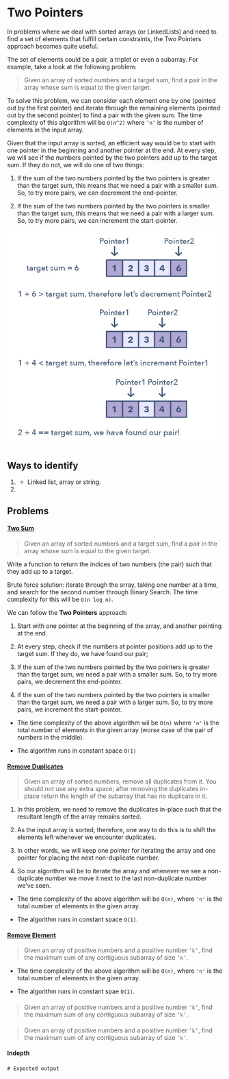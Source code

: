# Two Pointers 

In problems where we deal with sorted arrays (or LinkedLists) and need to find a set of elements that fulfill certain constraints, the Two Pointers approach becomes quite useful. 

The set of elements could be a pair, a triplet or even a subarray. For example, take a look at the following problem:

> Given an array of sorted numbers and a target sum, find a pair in the array whose sum is equal to the given target. 

To solve this problem, we can consider each element one by one (pointed out by the first pointer) and iterate through the remaining elements (pointed out by the second pointer) to find a pair with the given sum. The time complexity of this algorithm will be `O(n^2)` where `‘n’` is the number of elements in the input array.

Given that the input array is sorted, an efficient way would be to start with one pointer in the beginning and another pointer at the end. At every step, we will see if the numbers pointed by the two pointers add up to the target sum. If they do not, we will do one of two things:

1. If the sum of the two numbers pointed by the two pointers is greater than the target sum, this means that we need a pair with a smaller sum. So, to try more pairs, we can decrement the end-pointer.

2. If the sum of the two numbers pointed by the two pointers is smaller than the target sum, this means that we need a pair with a larger sum. So, to try more pairs, we can increment the start-pointer.





![two pointers](../../../assets/two_pointers.png)


## Ways to identify

1. 
    - Linked list, array or string.

2. 

## Problems

#### [Two Sum](./02.%20Two%20Sum.py) 

> Given an array of sorted numbers and a target sum, find a pair in the array whose sum is equal to the given target.

Write a function to return the indices of two numbers (the pair) such that they add up to a target.

Brute force solution: iterate through the array, taking one number at a time, and search for the second number through Binary Search.
The time complexity for this will be `O(n log n)`. 

We can follow the **Two Pointers** approach:
1. Start with one pointer at the beginning of the array, and another pointing at the end.

2. At every step, check if the numbers at pointer positions add up to the target sum. If they do, we have found our pair; 

3. If the sum of the two numbers pointed by the two pointers is greater than the target sum, we need a pair with a smaller sum. So, to try more pairs, we decrement the end-pointer.

4. If the sum of the two numbers pointed by the two pointers is smaller than the target sum, we need a pair with a larger sum. So, to try more pairs, we increment the start-pointer.

- The time complexity of the above algorithm wil be `O(n)` where `'n'` is the total number of elements in the given array (worse case of the pair of numbers in the middle).

- The algorithm runs in constant space `O(1)`


#### [Remove Duplicates](./03.%20Remove%20duplicates.py)

> Given an array of sorted numbers, remove all duplicates from it. You should not use any extra space; after removing the duplicates in-place return the length of the subarray that has no duplicate in it.

1. In this problem, we need to remove the duplicates in-place such that the resultant length of the array remains sorted. 

2. As the input array is sorted, therefore, one way to do this is to shift the elements left whenever we encounter duplicates. 

3. In other words, we will keep one pointer for iterating the array and one pointer for placing the next non-duplicate number. 

4. So our algorithm will be to iterate the array and whenever we see a non-duplicate number we move it next to the last non-duplicate number we’ve seen.

- The time complexity of the above algorithm will be `O(n)`, where `'n'` is the total number of elements in the given array.

- The algorithm runs in constant space `O(1)`.

#### [Remove Element](link)

> Given an array of positive numbers and a positive number `‘k’`, find the maximum sum of any contiguous subarray of size `‘k’`.




- The time complexity of the above algorithm will be `O(n)`, where `'n'` is the total number of elements in the given array.

- The algorithm runs in constant spae `O(1)`. 

#### [](link)

> Given an array of positive numbers and a positive number `‘k’`, find the maximum sum of any contiguous subarray of size `‘k’`.

#### [](link)

> Given an array of positive numbers and a positive number `‘k’`, find the maximum sum of any contiguous subarray of size `‘k’`.


#### Indepth 



```
# Expected output
```


